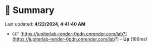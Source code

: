 # 📖 Summary
Last updated: **4/22/2024, 4:41:40 AM**

- `GET` [https://jupiterlab-render-0pdn.onrender.com/lab?](https://jupiterlab-render-0pdn.onrender.com/lab?) - **Up** (186ms)
